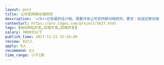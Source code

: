 ```yaml
---                
layout: post       
title: 公司官网移动端网页           
description: '</br>已有最终设计稿，需要开发公司官网移动端网页。要求：自适应移动端，中英文两版，提供方便修改的后台，提供发票</br>'     
contenturl: https://pro.lagou.com/project/5627.html      
tags: [Web网站开发,后端开发,前端开发]            
salary: 3000元以下          
publish_time: 2017-12-21 15:24:49         
review: 822人                   
apply: 0人                   
recommend: 0人                   
time_range: 小于1周              
---                 
```

